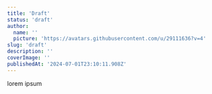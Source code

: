 ```yaml
---
title: 'Draft'
status: 'draft'
author:
  name: ''
  picture: 'https://avatars.githubusercontent.com/u/29111636?v=4'
slug: 'draft'
description: ''
coverImage: ''
publishedAt: '2024-07-01T23:10:11.908Z'
---
```


lorem ipsum